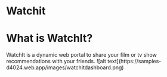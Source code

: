 # Watchit
<h1>What is WatchIt?</h1>
WatchIt is a dynamic web portal to share your film or tv show recommendations with your friends.
![alt text](https://samples-d4024.web.app/images/watchitdashboard.png)
